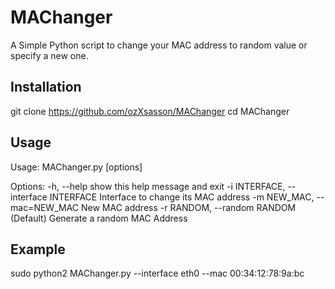 # MAChanger
A Simple Python script to change your MAC address to random value or specify a new one.

## Installation
git clone https://github.com/ozXsasson/MAChanger
cd MAChanger


## Usage
Usage: MAChanger.py [options]

Options:
  -h, --help            show this help message and exit
  -i INTERFACE, --interface INTERFACE
                        Interface to change its MAC address
  -m NEW_MAC, --mac=NEW_MAC
                        New MAC address
  -r RANDOM,  --random RANDOM (Default)
                        Generate a random MAC Address
      

## Example
sudo python2 MAChanger.py --interface eth0 --mac 00:34:12:78:9a:bc
